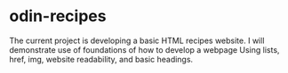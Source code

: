 # odin-recipes
The current project is developing a basic HTML recipes website. 
I will demonstrate use of foundations of how to develop a webpage
Using lists, href, img, website readability, and basic headings.